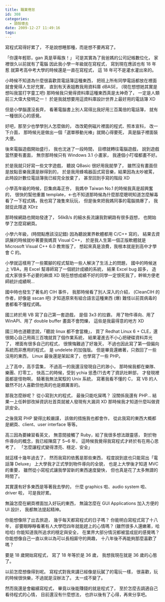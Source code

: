 ```yaml
---
title: 職業倦怠
id: 308
categories:
  - 頭殼壞去
date: 2009-12-27 11:49:16
tags:
---
```


寫程式寫得好累了，
不是說想睡那種，而是想不要再寫了。

「你還年輕耶，gan 真是草莓族！」
可是其實為了我爸媽的公司記帳數位化，
家裡很久以前就有了電腦
因此我小學一年級就在寫程式，
寫到現在應該也有 18 年惹
就算考高中考大學的時候還是一直在寫程式，
這 18 年可不是灌水灌出來的。

小時候不知道為什麼很喜歡買電話簿這種東西，
把班上所有同學電話都放在裡面就會覺得人生好充實，
直到有天表姐教我用資料庫 dBASE，
(現在想想她其實是想叫我當打字童工吧)
那時候我只覺得資料庫這種東西真是太神奇了，
一定是人類前三大偉大發明之一！
於是我就想要用這資料庫設計世界上最好用的電話簿 XD

但是小學腦還沒長齊，
看著電腦書上別人寫得比我好用三百萬倍的電話簿，
就有一種很灰心的感覺。

好吧，那至少也學學別人怎麼做的，
改改範例磁片裡面的程式、照本宣科，
改一下介面，
那時候光是做出一個「選單移動光棒」就開心得要死，
真是腦子裡面裝大便。

後來電腦遊戲開始盛行，
我也沈迷了一段時間，
目標就轉往電腦遊戲，
說到遊戲當然要有畫面，
無奈那時候只有 Windows 3.1 小畫家，
我連個小叮噹都畫不好。

於是我就只好寫一些文字遊戲，
聽說 QBasic 很好用我就學了，
雖然沒有畫面但是放點音樂我還是辦得到的，
於是我用蜂鳴器函式寫音樂，結果因為太吵被罵，
此時設計數位電話簿我已經完全放棄了，
甚至回到手寫的階段 XD

小學高年級的時候，巨集病毒正夯，
我媽中 Taiwan No.1 的時候我真是超興奮的，
很快的幫他重置 template，←也不知道那時候為什麼那麼聰明知道怎麼解毒
看了一下程式碼，我也寫了幾隻來玩玩，
但是後來把我媽同事的電腦搞爆了，
我就從此隱退 XDrz

那時候網路也開始發達了，
56kB/s 的細水長流讓我對網路有很多遐想，
也開始學了怎麼寫網頁。

小學六年級，(時間點應該沒記錯)
因為聽說業界軟體都用 C/C++ 寫的，
結果去資訊展的時候就吵著要我媽買 Visual C++，
於是我人生第一個正版軟體就是 Microsoft Visual C++ 6.0 教育版了，
想起來真是浪費，我根本就是到高中才學會 C 的。

小學就這樣用了一些鱉腳的程式幫助一些人解決了生活上的問題，
國中的時候迷上 VBA，用 Excel 幫導師寫了一個統計成績的系統，
結果 Excel bug 超多，
造成大家很多不必要的麻煩 XD
現在想想成績不好的同學一定恨死我了，幹嘛方便老師統計成績啊...

國中時也發生了著名的 CIH 事件，
我那時候看了別人深入的介紹，
(CleanCIH 的作者，好像是 sscan 吧)
才知道原來有組合語言這種東西 (爆)
難怪以前買病毒的書都看不懂程式碼。

國三終於用 VB 寫了自己第一套遊戲，
是個 3x3 的拉霸，
用了物件導向、用了 WinAPI、用了 double buffer 畫面不會閃爍，
這些是我最得意的地方 XD

國三時也道聽塗說，「聽說 linux 都不會當機」，
買了 Redhat Linux 6 + CLE，還很開心自己用兩三百塊就買了個作業系統，
結果灌進去不小心把硬碟資料弄光了，
裡面有很多自己的程式，
很懊悔難過了好幾天，
不過也因此寫了第一個偏向系統而非應用的程式，
是 undelete 的加強版。
但是畢竟還嫩著，只救回了一些沒用的東西，
Linux 最後還是架起來了，也學寫了一些 PHP。

上了高中，高手雲集，
不過高一的我還沒發現自己的渺小，
那時候我都在樂隊、樂團、打零工，
快高二的時候，受到 ychia 慫恿(?)去考了資訊社幹部，
才發現裡面都是怪物啊，
騎著我無法駕馭的 Unix 系統，
寫著我看不懂的 C，
寫 VB 的人雖然不討人喜歡但他真的也是頗厲害的。

那我怎麼辦呢？
從小寫到大的程式，
最後只能吃屎嗎？
沒關係我還有 PHP...
結果一上任幹部改掉資訊社首頁就被人發現有大漏洞 XD
那時候我才知道什麼叫做資訊安全。

之後我寫 PHP 變得比較嚴謹，
該做的措施我也都會作，
從此我寫的東西大概都是網頁、client、user interface 等等。

高三因為要練習看英文，
無意間接觸了 Ruby，給了我很多想法跟靈感，
對於物件導向的概念，我已經陳腐了 5~6 年，
這時候我覺得我寫程式才終於有在用心思考了，
「怎麼讓程式變得漂亮、穩定、安全」

就這樣十幾年過去了，
然而我寫的依舊是那些東西，
程度說到底也只能寫出「電話簿 Deluxe」
上大學我才正式學到物件導向的全貌，
也是上大學後才知道 MVC 的重要，
雖然從小寫程式讓我學習新的東西速度變快，
但也真是花了太多無謂的時間了。

其實還有好多東西是等著我去學的，
什麼 graphics 啦、audio system 啦、driver 啦，
可是我好累。

無論怎麼在網頁裡面加入好玩的東西，
無論怎麼在 GUI Applications 加入方便的 UI 設計，
我都無法提起精神。

你能想像除了出去旅遊，
幾乎每天都寫程式的日子嗎？
你能明白寫程式寫了十八年，
卻要眼睜睜看著有人大學唸四年就能趕上的心情嗎？
(雖然很多人還嫩著，哈哈哈)
你能知道我所追求的穩定與安全，
在業界大部分情況都被當成屁的感覺嗎？
你能想像自己一直以來以為可以長相廝守的興趣，
十八年後不再能夠那麼喜歡了嗎？

要是 18 歲開始寫程式，
寫了 18 年等於是 36 歲，
我想我現在就是 36 歲的心態了。

以前怎麼想像得到呢。
寫程式對我來講已經像是玩膩了的電玩一樣，
很喜歡，玩的時候很快樂，不過就是沒辦法了。
太一成不變了。

然而我還是會繼續寫程式，
畢竟以後能賺錢的就是程式了，
至於怎麼去調適自己看待程式的心情，
目前還沒有什麼想法，
也許以後有了心得，再來分享吧。